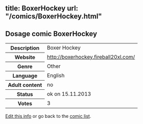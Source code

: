 title: BoxerHockey
url: "/comics/BoxerHockey.html"
---
Dosage comic BoxerHockey
-----------------------------------------

<p id="msg"></p>
<script type="text/javascript">
if (window.location.search === '?edit_info_mail=sent_ok') {
  var elem = document.getElementById("msg");
  elem.innerHTML = 'Edited information sucessfully sent for review, which is usually done daily. Thanks!';
  elem.className = 'ok';
}
</script>
<table class="comicinfo">
<tr>
<th>Description</th><td>Boxer Hockey</td>
</tr>
<tr>
<th>Website</th><td><a href="http://boxerhockey.fireball20xl.com/">http://boxerhockey.fireball20xl.com/</a></td>
</tr>
<tr>
<th>Genre</th><td>Other</td>
</tr>
<tr>
<th>Language</th><td>English</td>
</tr>
<tr>
<th>Adult content</th><td>no</td>
</tr>
<tr>
<th>Status</th><td>ok on 15.11.2013</td>
</tr>
<tr>
<th>Votes</th><td>3</td>
</tr>
</table>

[Edit this info](BoxerHockey_edit.html) or go back to the [comic list](../comic-index.html).
